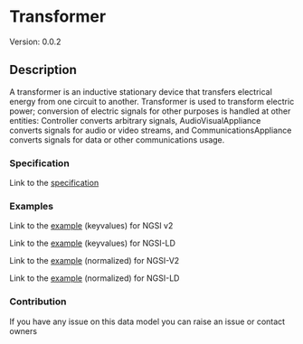 # Transformer
Version: 0.0.2

## Description 

A transformer is an inductive stationary device that transfers electrical energy from one circuit to another.  Transformer is used to transform electric power; conversion of electric signals for other purposes is handled at other entities: Controller converts arbitrary signals, AudioVisualAppliance converts signals for audio or video streams, and CommunicationsAppliance converts signals for data or other communications usage.
### Specification

Link to the [specification](https://github.com/smart-data-models/incubated/SAREF/s4bldg/Transformer/doc/spec.md)

### Examples

Link to the [example](https://github.com/smart-data-models/incubated/SAREF/s4bldg/Transformer/examples/example.json) (keyvalues) for NGSI v2

Link to the [example](https://github.com/smart-data-models/incubated/SAREF/s4bldg/Transformer/examples/example.jsonld) (keyvalues) for NGSI-LD

Link to the [example](https://github.com/smart-data-models/incubated/SAREF/s4bldg/Transformer/examples/example-normalized.json) (normalized) for NGSI-V2

Link to the [example](https://github.com/smart-data-models/incubated/SAREF/s4bldg/Transformer/examples/example-normalized.jsonld) (normalized) for NGSI-LD
### Contribution

 If you have any issue on this data model you can raise an issue or contact owners
